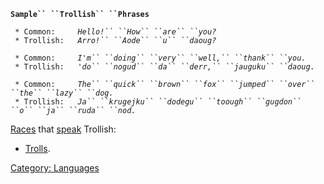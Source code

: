 **`Sample`` ``Trollish`` ``Phrases`**  
  
` * Common:     `*`Hello!`` ``How`` ``are`` ``you?`*  
` * Trollish:   `*`Arro!`` ``Aode`` ``u`` ``daoug?`*  
  
` * Common:     `*`I'm`` ``doing`` ``very`` ``well,`` ``thank`` ``you.`*  
` * Trollish:   `*`'do`` ``nogud`` ``da`` ``derr,`` ``jauguku`` ``daoug.`*  
  
` * Common:     `*`The`` ``quick`` ``brown`` ``fox`` ``jumped`` ``over`` ``the`` ``lazy`` ``dog.`*  
` * Trollish:   `*`Ja`` ``krugejku`` ``dodegu`` ``toough`` ``gugdon`` ``o`` ``ja`` ``ruda`` ``nod.`*

[Races](:Category:_Races.md "wikilink") that
[speak](Speak.md "wikilink") Trollish:

-   [Trolls](Trolls.md "wikilink").

[Category: Languages](Category:_Languages "wikilink")
